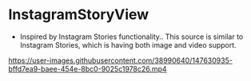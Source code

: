 # InstagramStoryView
- Inspired by Instagram Stories functionality.. This source is similar to Instagram Stories, which is having both image and video support.
  
https://user-images.githubusercontent.com/38990640/147630935-bffd7ea9-baee-454e-8bc0-9025c1978c26.mp4

